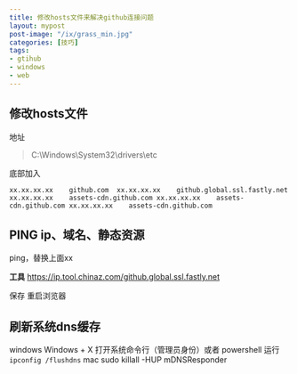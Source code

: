 ```yaml
---
title: 修改hosts文件来解决github连接问题
layout: mypost
post-image: "/ix/grass_min.jpg"
categories: [技巧]
tags:
- gtihub
- windows
- web
---
```


## 修改hosts文件

地址 
> C:\Windows\System32\drivers\etc

底部加入

`xx.xx.xx.xx    github.com 
xx.xx.xx.xx    github.global.ssl.fastly.net
xx.xx.xx.xx    assets-cdn.github.com
xx.xx.xx.xx    assets-cdn.github.com
xx.xx.xx.xx    assets-cdn.github.com`

## PING ip、域名、静态资源 

ping，替换上面xx 


**工具**
https://ip.tool.chinaz.com/github.global.ssl.fastly.net

保存 重启浏览器

## 刷新系统dns缓存


windows
Windows + X 打开系统命令行（管理员身份）或者 powershell
运行 `ipconfig /flushdns`
mac
sudo killall -HUP mDNSResponder

